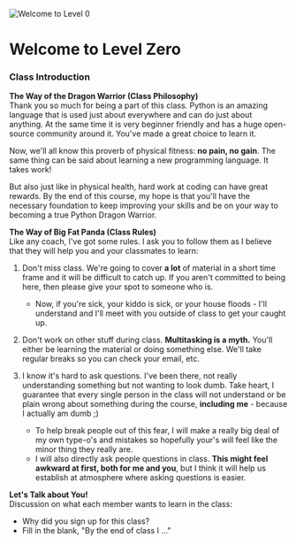 ![Welcome to Level 0](http://vignette3.wikia.nocookie.net/kungfupanda/images/4/46/Level-Zero.jpg/revision/20111215042422)
# Welcome to Level Zero

### Class Introduction

**The Way of the Dragon Warrior (Class Philosophy)**  
Thank you so much for being a part of this class.  Python is an amazing language
that is used just about everywhere and can do just about anything.  At the same
time it is very beginner friendly and has a huge open-source community around 
it.  You've made a great choice to learn it.

Now, we'll all know this proverb of physical fitness: **no pain, no gain**.  The 
same thing can be said about learning a new programming language.  It takes work!
  
But also just like in physical health, hard work at coding can have great 
rewards.  By the end of this course, my hope is that you'll have the necessary
foundation to keep improving your skills and be on your way to becoming
a true Python Dragon Warrior. 

**The Way of Big Fat Panda (Class Rules)**  
Like any coach, I've got some rules.  I ask you to follow them as I believe that
they will help you and your classmates to learn:

1. Don't miss class.  We're going to cover **a lot** of material in a short time
frame and it will be difficult to catch up.  If you aren't committed to being
here, then please give your spot to someone who is.
    * Now, if you're sick, your kiddo is sick, or your house floods - I'll 
    understand and I'll meet with you outside of class to get your caught up.
    
2. Don't work on other stuff during class.  **Multitasking is a myth.**  You'll 
either be learning the material or doing something else.  We'll take regular 
breaks so you can check your email, etc.

3. I know it's hard to ask questions.  I've been there, not really understanding
something but not wanting to look dumb. Take heart, I guarantee that every 
single person in the class will not understand or be plain wrong about something
during the course, **including me** - because I actually am dumb ;)
    * To help break people out of this fear, I will make a really big deal of 
    my own type-o's and mistakes so hopefully your's will feel like the minor
    thing they really are.
    * I will also directly ask people questions in class.  **This might feel 
    awkward at first, both for me and you**, but I think it will help us 
    establish at atmosphere where asking questions is easier.
    
**Let's Talk about You!**  
Discussion on what each member wants to learn in the class:
  * Why did you sign up for this class?
  * Fill in the blank, "By the end of class I ..."
  

